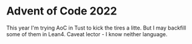 # Advent of Code 2022

This year I'm trying AoC in Tust to kick the tires a litte.  But I may backfill some of them in Lean4.  Caveat lector - I know neither language.

